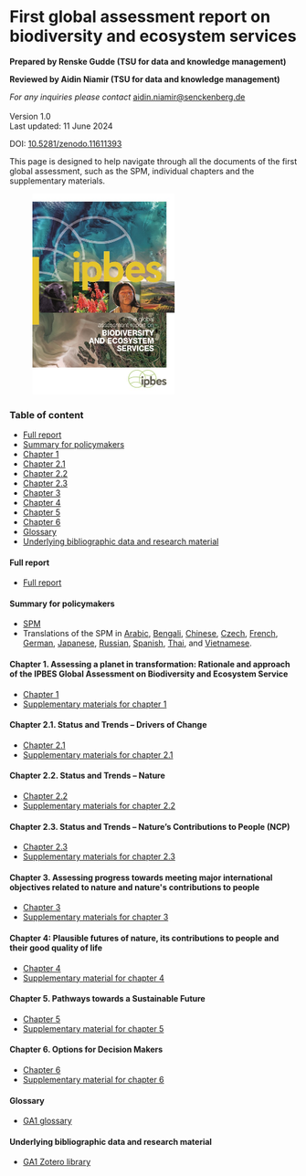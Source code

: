 # First global assessment report on biodiversity and ecosystem services

**Prepared by Renske Gudde (TSU for data and knowledge management)**

**Reviewed by Aidin Niamir (TSU for data and knowledge management)**

_For any inquiries please contact_ [aidin.niamir@senckenberg.de](mailto:aidin.niamir@senckenberg.de)\
\
Version 1.0\
Last updated: 11 June 2024

DOI: [10.5281/zenodo.11611393](https://zenodo.org/doi/10.5281/zenodo.11611393)

This page is designed to help navigate through all the documents of the first global assessment, such as the SPM, individual chapters and the supplementary materials.

<figure><img src="../../.gitbook/assets/global_assessment_cover.jpg" alt="" width="249"><figcaption></figcaption></figure>

### Table of content <a href="#table-of-content" id="table-of-content"></a>

* [Full report](first-global-assessment-report-on-biodiversity-and-ecosystem-services.md#full-report)
* [Summary for policymakers](first-global-assessment-report-on-biodiversity-and-ecosystem-services.md#summary-for-policymakers)
* [Chapter 1](first-global-assessment-report-on-biodiversity-and-ecosystem-services.md#chapter-1.-assessing-a-planet-in-transformation-rationale-and-approach-of-the-ipbes-global-assessmen)
* [Chapter 2.1](first-global-assessment-report-on-biodiversity-and-ecosystem-services.md#chapter-2.1.-status-and-trends-drivers-of-change)
* [Chapter 2.2](first-global-assessment-report-on-biodiversity-and-ecosystem-services.md#chapter-2.2.-status-and-trends-nature)
* [Chapter 2.3](first-global-assessment-report-on-biodiversity-and-ecosystem-services.md#chapter-2.3.-status-and-trends-natures-contributions-to-people-ncp)
* [Chapter 3](first-global-assessment-report-on-biodiversity-and-ecosystem-services.md#chapter-3.-assessing-progress-towards-meeting-major-international-objectives-related-to-nature-and-n)
* [Chapter 4](first-global-assessment-report-on-biodiversity-and-ecosystem-services.md#chapter-4-plausible-futures-of-nature-its-contributions-to-people-and-their-good-quality-of-life)
* [Chapter 5](first-global-assessment-report-on-biodiversity-and-ecosystem-services.md#chapter-5.-pathways-towards-a-sustainable-future)
* [Chapter 6](first-global-assessment-report-on-biodiversity-and-ecosystem-services.md#chapter-6.-options-for-decision-makers)
* [Glossary](first-global-assessment-report-on-biodiversity-and-ecosystem-services.md#glossary)
* [Underlying bibliographic data and research material](first-global-assessment-report-on-biodiversity-and-ecosystem-services.md#underlying-bibliographic-data-and-research-material)

#### **Full report**

* [Full report](https://doi.org/10.5281/zenodo.3831673)

#### **Summary for policymakers**

* [SPM](https://doi.org/10.5281/zenodo.3553458)
* Translations of the SPM in [Arabic](https://zenodo.org/doi/10.5281/zenodo.3826589), [Bengali](https://zenodo.org/doi/10.5281/zenodo.5727396), [Chinese](https://zenodo.org/doi/10.5281/zenodo.3826603), [Czech](https://zenodo.org/doi/10.5281/zenodo.4049924), [French](https://zenodo.org/doi/10.5281/zenodo.3826599), [German](https://zenodo.org/doi/10.5281/zenodo.5502689), [Japanese](https://zenodo.org/doi/10.5281/zenodo.3826698), [Russian](https://zenodo.org/doi/10.5281/zenodo.3826616), [Spanish](https://zenodo.org/doi/10.5281/zenodo.3826597), [Thai](https://zenodo.org/doi/10.5281/zenodo.4327515),  and [Vietnamese](https://zenodo.org/doi/10.5281/zenodo.4727603).

#### **Chapter 1. Assessing a planet in transformation: Rationale and approach of the IPBES Global Assessment on Biodiversity and Ecosystem Service**

* [Chapter 1](https://doi.org/10.5281/zenodo.3831852)
* [Supplementary materials for chapter 1](https://zenodo.org/doi/10.5281/zenodo.11577374)

#### **Chapter 2.1. Status and Trends – Drivers of Change**

* [Chapter 2.1](https://doi.org/10.5281/zenodo.3831881)
* [Supplementary materials for chapter 2.1](https://zenodo.org/doi/10.5281/zenodo.11577965)

#### **Chapter 2.2. Status and Trends – Nature**

* [Chapter 2.2](https://doi.org/10.5281/zenodo.3832005)
* [Supplementary materials for chapter 2.2](https://doi.org/10.5281/zenodo.11578604)

#### **Chapter 2.3. Status and Trends – Nature’s Contributions to People (NCP)**

* [Chapter 2.3](https://doi.org/10.5281/zenodo.3832035)
* [Supplementary materials for chapter 2.3](https://zenodo.org/doi/10.5281/zenodo.11579133)

#### **Chapter 3. Assessing progress towards meeting major international objectives related to nature and nature's contributions to people**

* [Chapter 3](https://doi.org/10.5281/zenodo.3832052)
* [Supplementary materials for chapter 3](https://zenodo.org/doi/10.5281/zenodo.11579456)

#### **Chapter 4: Plausible futures of nature, its contributions to people and their good quality of life**

* [Chapter 4](https://doi.org/10.5281/zenodo.3832073)
* [Supplementary material for chapter 4](https://zenodo.org/doi/10.5281/zenodo.11580409)

#### **Chapter 5. Pathways towards a Sustainable Future**

* [Chapter 5](https://doi.org/10.5281/zenodo.3832099)
* [Supplementary material for chapter 5](https://zenodo.org/doi/10.5281/zenodo.11580477)

#### **Chapter 6. Options for Decision Makers**

* [Chapter 6](https://doi.org/10.5281/zenodo.3832107)
* [Supplementary material for chapter 6](https://zenodo.org/doi/10.5281/zenodo.11580588)

#### Glossary

* [GA1 glossary](https://zenodo.org/doi/10.5281/zenodo.5020598)

#### Underlying bibliographic data and research material

* [GA1 Zotero library](https://www.zotero.org/groups/2333077/ipbes\_ga1)
